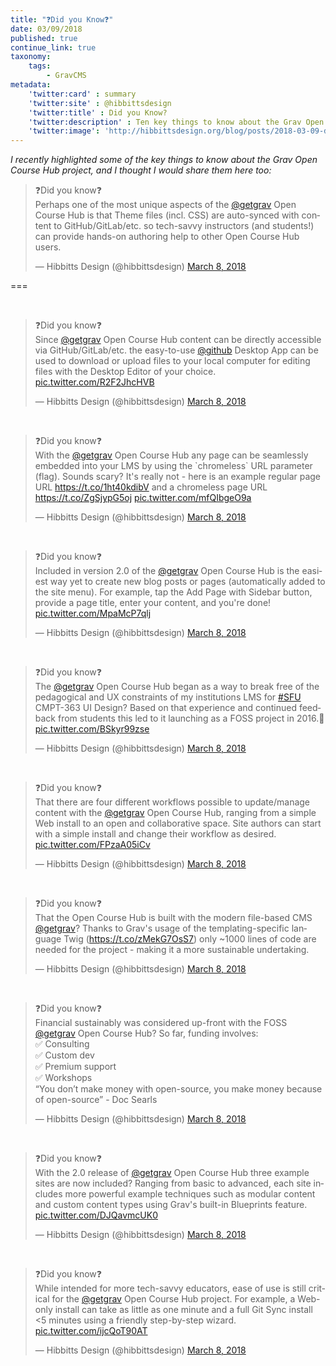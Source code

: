 ```yaml
---
title: "❓Did you Know❓"
date: 03/09/2018
published: true
continue_link: true
taxonomy:
    tags:
        - GravCMS
metadata:
    'twitter:card' : summary
    'twitter:site' : @hibbittsdesign
    'twitter:title' : Did you Know?
    'twitter:description' : Ten key things to know about the Grav Open Course Hub Project.
    'twitter:image': 'http://hibbittsdesign.org/blog/posts/2018-03-09-did-you-know/screenshot.jpg'
---
```


_I recently highlighted some of the key things to know about the Grav Open Course Hub project, and I thought I would share them here too:_

<blockquote class="twitter-tweet" data-lang="en"><p lang="en" dir="ltr">❓Did you know❓<br>Perhaps one of the most unique aspects of the <a href="https://twitter.com/getgrav?ref_src=twsrc%5Etfw">@getgrav</a> Open Course Hub is that Theme files (incl. CSS) are auto-synced with content to GitHub/GitLab/etc. so tech-savvy instructors (and students!) can provide hands-on authoring help to other Open Course Hub users.</p>&mdash; Hibbitts Design (@hibbittsdesign) <a href="https://twitter.com/hibbittsdesign/status/971801801472196608?ref_src=twsrc%5Etfw">March 8, 2018</a></blockquote>
<script async src="https://platform.twitter.com/widgets.js" charset="utf-8"></script>

===

<br>
<blockquote class="twitter-tweet" data-lang="en"><p lang="en" dir="ltr">❓Did you know❓<br>Since <a href="https://twitter.com/getgrav?ref_src=twsrc%5Etfw">@getgrav</a> Open Course Hub content can be directly accessible via GitHub/GitLab/etc. the easy-to-use <a href="https://twitter.com/github?ref_src=twsrc%5Etfw">@github</a> Desktop App can be used to download or upload files to your local computer for editing files with the Desktop Editor of your choice. <a href="https://t.co/R2F2JhcHVB">pic.twitter.com/R2F2JhcHVB</a></p>&mdash; Hibbitts Design (@hibbittsdesign) <a href="https://twitter.com/hibbittsdesign/status/971810397039677440?ref_src=twsrc%5Etfw">March 8, 2018</a></blockquote>
<script async src="https://platform.twitter.com/widgets.js" charset="utf-8"></script>
<br>
<blockquote class="twitter-tweet" data-lang="en"><p lang="en" dir="ltr">❓Did you know❓<br>With the <a href="https://twitter.com/getgrav?ref_src=twsrc%5Etfw">@getgrav</a> Open Course Hub any page can be seamlessly embedded into your LMS by using the `chromeless` URL parameter (flag). Sounds scary? It&#39;s really not - here is an example regular page URL <a href="https://t.co/1ht40kdibV">https://t.co/1ht40kdibV</a> and a chromeless page URL <a href="https://t.co/ZgSjypG5oj">https://t.co/ZgSjypG5oj</a> <a href="https://t.co/mfQIbgeO9a">pic.twitter.com/mfQIbgeO9a</a></p>&mdash; Hibbitts Design (@hibbittsdesign) <a href="https://twitter.com/hibbittsdesign/status/971815491898494977?ref_src=twsrc%5Etfw">March 8, 2018</a></blockquote>
<script async src="https://platform.twitter.com/widgets.js" charset="utf-8"></script>
<br>
<blockquote class="twitter-tweet" data-lang="en"><p lang="en" dir="ltr">❓Did you know❓<br>Included in version 2.0 of the <a href="https://twitter.com/getgrav?ref_src=twsrc%5Etfw">@getgrav</a> Open Course Hub is the easiest way yet to create new blog posts or pages (automatically added to the site menu). For example, tap the Add Page with Sidebar button, provide a page title, enter your content, and you&#39;re done! <a href="https://t.co/MpaMcP7qlj">pic.twitter.com/MpaMcP7qlj</a></p>&mdash; Hibbitts Design (@hibbittsdesign) <a href="https://twitter.com/hibbittsdesign/status/971818425331822592?ref_src=twsrc%5Etfw">March 8, 2018</a></blockquote>
<script async src="https://platform.twitter.com/widgets.js" charset="utf-8"></script>
<br>
<blockquote class="twitter-tweet" data-lang="en"><p lang="en" dir="ltr">❓Did you know❓<br>The <a href="https://twitter.com/getgrav?ref_src=twsrc%5Etfw">@getgrav</a> Open Course Hub began as a way to break free of the pedagogical and UX constraints of my institutions LMS for <a href="https://twitter.com/hashtag/SFU?src=hash&amp;ref_src=twsrc%5Etfw">#SFU</a> CMPT-363 UI Design? Based on that experience and continued feedback from students this led to it launching as a FOSS project in 2016.🚀 <a href="https://t.co/BSkyr99zse">pic.twitter.com/BSkyr99zse</a></p>&mdash; Hibbitts Design (@hibbittsdesign) <a href="https://twitter.com/hibbittsdesign/status/971825513420406784?ref_src=twsrc%5Etfw">March 8, 2018</a></blockquote>
<script async src="https://platform.twitter.com/widgets.js" charset="utf-8"></script>
<br>
<blockquote class="twitter-tweet" data-lang="en"><p lang="en" dir="ltr">❓Did you know❓<br>That there are four different workflows possible to update/manage content with the <a href="https://twitter.com/getgrav?ref_src=twsrc%5Etfw">@getgrav</a> Open Course Hub, ranging from a simple Web install to an open and collaborative space. Site authors can start with a simple install and change their workflow as desired. <a href="https://t.co/FPzaA05iCv">pic.twitter.com/FPzaA05iCv</a></p>&mdash; Hibbitts Design (@hibbittsdesign) <a href="https://twitter.com/hibbittsdesign/status/971828473223299073?ref_src=twsrc%5Etfw">March 8, 2018</a></blockquote>
<script async src="https://platform.twitter.com/widgets.js" charset="utf-8"></script>
<br>
<blockquote class="twitter-tweet" data-lang="en"><p lang="en" dir="ltr">❓Did you know❓<br>That the Open Course Hub is built with the modern file-based CMS <a href="https://twitter.com/getgrav?ref_src=twsrc%5Etfw">@getgrav</a>? Thanks to Grav&#39;s usage of the templating-specific language Twig (<a href="https://t.co/zMekG7OsS7">https://t.co/zMekG7OsS7</a>) only ~1000 lines of code are needed for the project - making it a more sustainable undertaking.</p>&mdash; Hibbitts Design (@hibbittsdesign) <a href="https://twitter.com/hibbittsdesign/status/971861245988028416?ref_src=twsrc%5Etfw">March 8, 2018</a></blockquote>
<script async src="https://platform.twitter.com/widgets.js" charset="utf-8"></script>
<br>
<blockquote class="twitter-tweet" data-lang="en"><p lang="en" dir="ltr">❓Did you know❓<br>Financial sustainably was considered up-front with the FOSS <a href="https://twitter.com/getgrav?ref_src=twsrc%5Etfw">@getgrav</a> Open Course Hub? So far, funding involves:<br>✅ Consulting<br>✅ Custom dev<br>✅ Premium support<br>✅ Workshops<br>“You don’t make money with open-source, you make money because of open-source” - Doc Searls</p>&mdash; Hibbitts Design (@hibbittsdesign) <a href="https://twitter.com/hibbittsdesign/status/971864391019773952?ref_src=twsrc%5Etfw">March 8, 2018</a></blockquote>
<script async src="https://platform.twitter.com/widgets.js" charset="utf-8"></script>
<br>
<blockquote class="twitter-tweet" data-lang="en"><p lang="en" dir="ltr">❓Did you know❓<br>With the 2.0 release of <a href="https://twitter.com/getgrav?ref_src=twsrc%5Etfw">@getgrav</a> Open Course Hub three example sites are now included? Ranging from basic to advanced, each site includes more powerful example techniques such as modular content and custom content types using Grav&#39;s built-in Blueprints feature. <a href="https://t.co/DJQavmcUK0">pic.twitter.com/DJQavmcUK0</a></p>&mdash; Hibbitts Design (@hibbittsdesign) <a href="https://twitter.com/hibbittsdesign/status/971868585462185984?ref_src=twsrc%5Etfw">March 8, 2018</a></blockquote>
<script async src="https://platform.twitter.com/widgets.js" charset="utf-8"></script>
<br>
<blockquote class="twitter-tweet" data-lang="en"><p lang="en" dir="ltr">❓Did you know❓<br>While intended for more tech-savvy educators, ease of use is still critical for the <a href="https://twitter.com/getgrav?ref_src=twsrc%5Etfw">@getgrav</a> Open Course Hub project. For example, a Web-only install can take as little as one minute and a full Git Sync install &lt;5 minutes using a friendly step-by-step wizard. <a href="https://t.co/ijcQoT90AT">pic.twitter.com/ijcQoT90AT</a></p>&mdash; Hibbitts Design (@hibbittsdesign) <a href="https://twitter.com/hibbittsdesign/status/971884699185430528?ref_src=twsrc%5Etfw">March 8, 2018</a></blockquote>
<script async src="https://platform.twitter.com/widgets.js" charset="utf-8"></script>
